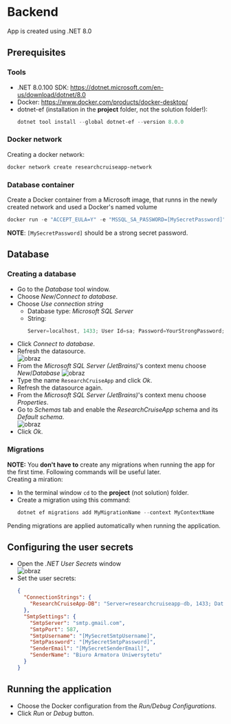 # Backend
App is created using .NET 8.0

## Prerequisites
### Tools
- .NET 8.0.100 SDK: https://dotnet.microsoft.com/en-us/download/dotnet/8.0
- Docker: https://www.docker.com/products/docker-desktop/
- dotnet-ef (installation in the **project** folder, not the solution folder!):
  ```powershell
  dotnet tool install --global dotnet-ef --version 8.0.0
  ```
  
### Docker network
Creating a docker network:
```powershell
docker network create researchcruiseapp-network
```

### Database container
Create a Docker container from a Microsoft image, that runns in the newly created network and used a Docker's named volume
```powershell
docker run -e "ACCEPT_EULA=Y" -e "MSSQL_SA_PASSWORD=[MySecretPassword]" -p 1433:1433 --name researchcruiseapp-db --hostname researchcruiseapp-db --network researchcruiseapp-network -v researchcruisepp-mssql:/var/opt/mssql -d mcr.microsoft.com/mssql/server:2022-latest
```
**NOTE**: `[MySecretPassword]` should be a strong secret password.

## Database
### Creating a database
- Go to the _Database_ tool window.
- Choose _New_/_Connect to database_.
- Choose _Use connection string_
  - Database type: _Microsoft SQL Server_
  - String:
    ```powershell
    Server=localhost, 1433; User Id=sa; Password=YourStrongPassword; Encrypt=False
    ```
- Click _Connect to database_.
- Refresh the datasource.<br>![obraz](https://github.com/MichalTarnacki/_projekt_grupowy/assets/116964693/f3496ff1-0b9d-4538-8cd2-448402ba4ea3)
- From the _Microsoft SQL Server (JetBrains)_'s context menu choose _New_/_Database_ ![obraz](https://github.com/MichalTarnacki/_projekt_grupowy/assets/116964693/955a4798-310c-4792-bd46-1b9c98436b0a)
- Type the name `ResearchCruiseApp` and click _Ok_.
- Refresh the datasource again.
- From the _Microsoft SQL Server (JetBrains)_'s context menu choose _Properties_.
- Go to _Schemas_ tab and enable the _ResearchCruiseApp_ schema and its _Default schema_.<br>![obraz](https://github.com/MichalTarnacki/_projekt_grupowy/assets/116964693/7b139509-e609-4142-83d4-73cf54a082f1)
- Click _Ok_.

### Migrations
**NOTE:** You **don't have to** create any migrations when running the app for the first time. Following commands will be useful later.<br>
Creating a miration:
- In the terminal window `cd` to the **project** (not solution) folder.
- Create a migration using this command:
  ```powershell
  dotnet ef migrations add MyMigrationName --context MyContextName
  ```
Pending migrations are applied automatically when running the application.

## Configuring the user secrets
- Open the _.NET User Secrets_ window<br>![obraz](https://github.com/MichalTarnacki/_projekt_grupowy/assets/116964693/738800d4-f68e-4315-a5d5-08e64a8bed70)
- Set the user secrets:
  ```json
  {
    "ConnectionStrings": {
      "ResearchCruiseApp-DB": "Server=researchcruiseapp-db, 1433; Database=ResearchCruiseApp; User Id=sa; Password=[MySecretPassword]; Encrypt=False"
    },
    "SmtpSettings": {
      "SmtpServer": "smtp.gmail.com",
      "SmtpPort": 587,
      "SmtpUsername": "[MySecretSmtpUsername]",
      "SmtpPassword": "[MySecretSmtpPassword]",
      "SenderEmail": "[MySecretSenderEmail]",
      "SenderName": "Biuro Armatora Uniwersytetu"
    }
  }
  ```

## Running the application
- Choose the Docker configuration from the _Run/Debug Configurations_.
- Click _Run_ or _Debug_ button.
